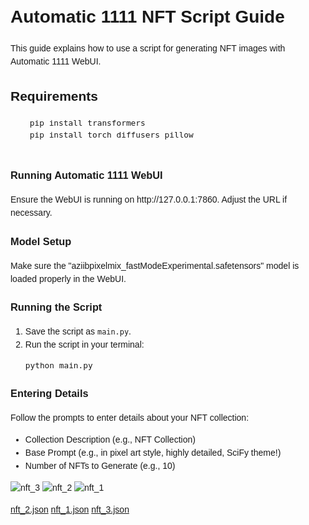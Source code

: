 <html lang="en">
<head>
  <meta charset="UTF-8">
  <meta name="viewport" content="width=device-width, initial-scale=1.0">
  <title>Automatic 1111 NFT Script Guide</title>
  <style>
    body {
      font-family: sans-serif;
      line-height: 1.5;
      margin: 0;
      padding: 20px;
    }
    pre {
      overflow: auto; /* Enable horizontal scrolling if needed */
      white-space: pre-wrap; /* Wrap long lines within the pre tag */
      font-size: 0.8rem; /* Adjust font size for better fit */
    }
  </style>
</head>
<body>
  <h1>Automatic 1111 NFT Script Guide</h1>
  <p>This guide explains how to use a script for generating NFT images with Automatic 1111 WebUI.</p>

  <h2>Requirements</h2>
  <pre>
    pip install transformers
    pip install torch diffusers pillow
  </pre>

  <h3>Running Automatic 1111 WebUI</h3>
  <p>Ensure the WebUI is running on http://127.0.0.1:7860. Adjust the URL if necessary.</p>

  <h3>Model Setup</h3>
  <p>Make sure the "aziibpixelmix_fastModeExperimental.safetensors" model is loaded properly in the WebUI.</p>

  <h3>Running the Script</h3>
  <ol>
    <li>Save the script as <code>main.py</code>.</li>
    <li>Run the script in your terminal:</li>
    <pre>python main.py</pre>
  </ol>

  <h3>Entering Details</h3>
  <p>Follow the prompts to enter details about your NFT collection:</p>
  <ul>
    <li>Collection Description (e.g., NFT Collection)</li>
    <li>Base Prompt (e.g., in pixel art style, highly detailed, SciFy theme!)</li>
    <li>Number of NFTs to Generate (e.g., 10)</li>
  </ul>
</body>
</html>

![nft_3](https://github.com/kidu2k3/Python-Stable-Diffusion-NFT-Generator/assets/64930683/12d9e461-72bb-40c0-8ee7-5bad81611f03)
![nft_2](https://github.com/kidu2k3/Python-Stable-Diffusion-NFT-Generator/assets/64930683/0d9128de-ff3e-4dec-ab76-1e121b97e845)
![nft_1](https://github.com/kidu2k3/Python-Stable-Diffusion-NFT-Generator/assets/64930683/48d9df05-fc45-4598-a23a-f218cbbfbb58)

[nft_2.json](https://github.com/user-attachments/files/15780407/nft_2.json)
[nft_1.json](https://github.com/user-attachments/files/15780406/nft_1.json)
[nft_3.json](https://github.com/user-attachments/files/15780404/nft_3.json)
